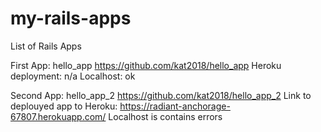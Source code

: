 # my-rails-apps
List of Rails Apps

First App: hello_app
https://github.com/kat2018/hello_app
Heroku deployment: n/a
Localhost: ok



Second App: hello_app_2
https://github.com/kat2018/hello_app_2
Link to deplouyed app to Heroku: 
https://radiant-anchorage-67807.herokuapp.com/
Localhost is contains errors

